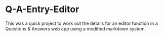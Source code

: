 # Q-A-Entry-Editor
This was a quick project to work out the details for an editor function in a Questions &amp; Answers web app using a modified markdown system.
